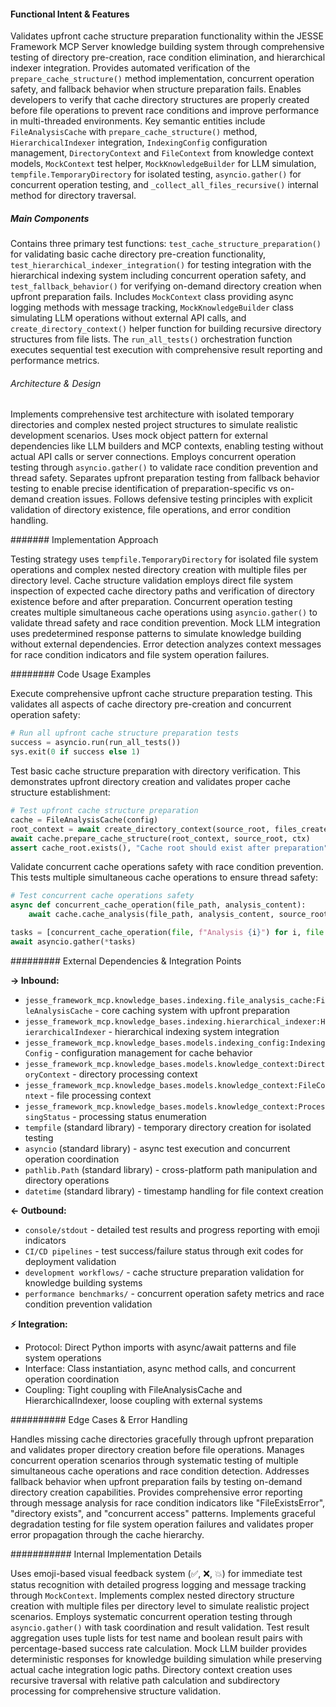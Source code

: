 <!-- CACHE_METADATA_START -->
<!-- Source File: {PROJECT_ROOT}/jesse-framework-mcp/tests/test_upfront_cache_structure_preparation.py -->
<!-- Cached On: 2025-07-04T00:21:42.805372 -->
<!-- Source Modified: 2025-07-03T16:56:08.413445 -->
<!-- Cache Version: 1.0 -->
<!-- CACHE_METADATA_END -->

#### Functional Intent & Features

Validates upfront cache structure preparation functionality within the JESSE Framework MCP Server knowledge building system through comprehensive testing of directory pre-creation, race condition elimination, and hierarchical indexer integration. Provides automated verification of the `prepare_cache_structure()` method implementation, concurrent operation safety, and fallback behavior when structure preparation fails. Enables developers to verify that cache directory structures are properly created before file operations to prevent race conditions and improve performance in multi-threaded environments. Key semantic entities include `FileAnalysisCache` with `prepare_cache_structure()` method, `HierarchicalIndexer` integration, `IndexingConfig` configuration management, `DirectoryContext` and `FileContext` from knowledge context models, `MockContext` test helper, `MockKnowledgeBuilder` for LLM simulation, `tempfile.TemporaryDirectory` for isolated testing, `asyncio.gather()` for concurrent operation testing, and `_collect_all_files_recursive()` internal method for directory traversal.

##### Main Components

Contains three primary test functions: `test_cache_structure_preparation()` for validating basic cache directory pre-creation functionality, `test_hierarchical_indexer_integration()` for testing integration with the hierarchical indexing system including concurrent operation safety, and `test_fallback_behavior()` for verifying on-demand directory creation when upfront preparation fails. Includes `MockContext` class providing async logging methods with message tracking, `MockKnowledgeBuilder` class simulating LLM operations without external API calls, and `create_directory_context()` helper function for building recursive directory structures from file lists. The `run_all_tests()` orchestration function executes sequential test execution with comprehensive result reporting and performance metrics.

###### Architecture & Design

Implements comprehensive test architecture with isolated temporary directories and complex nested project structures to simulate realistic development scenarios. Uses mock object pattern for external dependencies like LLM builders and MCP contexts, enabling testing without actual API calls or server connections. Employs concurrent operation testing through `asyncio.gather()` to validate race condition prevention and thread safety. Separates upfront preparation testing from fallback behavior testing to enable precise identification of preparation-specific vs on-demand creation issues. Follows defensive testing principles with explicit validation of directory existence, file operations, and error condition handling.

####### Implementation Approach

Testing strategy uses `tempfile.TemporaryDirectory` for isolated file system operations and complex nested directory creation with multiple files per directory level. Cache structure validation employs direct file system inspection of expected cache directory paths and verification of directory existence before and after preparation. Concurrent operation testing creates multiple simultaneous cache operations using `asyncio.gather()` to validate thread safety and race condition prevention. Mock LLM integration uses predetermined response patterns to simulate knowledge building without external dependencies. Error detection analyzes context messages for race condition indicators and file system operation failures.

######## Code Usage Examples

Execute comprehensive upfront cache structure preparation testing. This validates all aspects of cache directory pre-creation and concurrent operation safety:

```python
# Run all upfront cache structure preparation tests
success = asyncio.run(run_all_tests())
sys.exit(0 if success else 1)
```

Test basic cache structure preparation with directory verification. This demonstrates upfront directory creation and validates proper cache structure establishment:

```python
# Test upfront cache structure preparation
cache = FileAnalysisCache(config)
root_context = await create_directory_context(source_root, files_created)
await cache.prepare_cache_structure(root_context, source_root, ctx)
assert cache_root.exists(), "Cache root should exist after preparation"
```

Validate concurrent cache operations safety with race condition prevention. This tests multiple simultaneous cache operations to ensure thread safety:

```python
# Test concurrent cache operations safety
async def concurrent_cache_operation(file_path, analysis_content):
    await cache.cache_analysis(file_path, analysis_content, source_root)

tasks = [concurrent_cache_operation(file, f"Analysis {i}") for i, file in enumerate(files)]
await asyncio.gather(*tasks)
```

######### External Dependencies & Integration Points

**→ Inbound:**
- `jesse_framework_mcp.knowledge_bases.indexing.file_analysis_cache:FileAnalysisCache` - core caching system with upfront preparation
- `jesse_framework_mcp.knowledge_bases.indexing.hierarchical_indexer:HierarchicalIndexer` - hierarchical indexing system integration
- `jesse_framework_mcp.knowledge_bases.models.indexing_config:IndexingConfig` - configuration management for cache behavior
- `jesse_framework_mcp.knowledge_bases.models.knowledge_context:DirectoryContext` - directory processing context
- `jesse_framework_mcp.knowledge_bases.models.knowledge_context:FileContext` - file processing context
- `jesse_framework_mcp.knowledge_bases.models.knowledge_context:ProcessingStatus` - processing status enumeration
- `tempfile` (standard library) - temporary directory creation for isolated testing
- `asyncio` (standard library) - async test execution and concurrent operation coordination
- `pathlib.Path` (standard library) - cross-platform path manipulation and directory operations
- `datetime` (standard library) - timestamp handling for file context creation

**← Outbound:**
- `console/stdout` - detailed test results and progress reporting with emoji indicators
- `CI/CD pipelines` - test success/failure status through exit codes for deployment validation
- `development workflows/` - cache structure preparation validation for knowledge building systems
- `performance benchmarks/` - concurrent operation safety metrics and race condition prevention validation

**⚡ Integration:**
- Protocol: Direct Python imports with async/await patterns and file system operations
- Interface: Class instantiation, async method calls, and concurrent operation coordination
- Coupling: Tight coupling with FileAnalysisCache and HierarchicalIndexer, loose coupling with external systems

########## Edge Cases & Error Handling

Handles missing cache directories gracefully through upfront preparation and validates proper directory creation before file operations. Manages concurrent operation scenarios through systematic testing of multiple simultaneous cache operations and race condition detection. Addresses fallback behavior when upfront preparation fails by testing on-demand directory creation capabilities. Provides comprehensive error reporting through message analysis for race condition indicators like "FileExistsError", "directory exists", and "concurrent access" patterns. Implements graceful degradation testing for file system operation failures and validates proper error propagation through the cache hierarchy.

########### Internal Implementation Details

Uses emoji-based visual feedback system (✅, ❌, 💥) for immediate test status recognition with detailed progress logging and message tracking through `MockContext`. Implements complex nested directory structure creation with multiple files per directory level to simulate realistic project scenarios. Employs systematic concurrent operation testing through `asyncio.gather()` with task coordination and result validation. Test result aggregation uses tuple lists for test name and boolean result pairs with percentage-based success rate calculation. Mock LLM builder provides deterministic responses for knowledge building simulation while preserving actual cache integration logic paths. Directory context creation uses recursive traversal with relative path calculation and subdirectory processing for comprehensive structure validation.